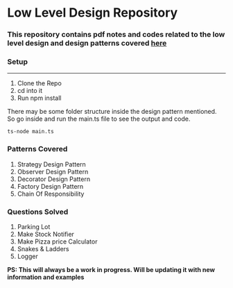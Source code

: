 # Low Level Design Repository

### This repository contains pdf notes and codes related to the low level design and design patterns covered [here](https://www.youtube.com/playlist?list=PL6W8uoQQ2c61X_9e6Net0WdYZidm7zooW)

### Setup

---

1. Clone the Repo
2. cd into it
3. Run npm install

There may be some folder structure inside the design pattern mentioned. So go inside and run the main.ts file to see the output and code.

```
ts-node main.ts
```

### Patterns Covered

1. Strategy Design Pattern
2. Observer Design Pattern
3. Decorator Design Pattern
4. Factory Design Pattern
5. Chain Of Responsibility
### Questions Solved

1. Parking Lot
2. Make Stock Notifier
3. Make Pizza price Calculator
4. Snakes & Ladders
5. Logger

**PS: This will always be a work in progress. Will be updating it with new information and examples**
